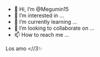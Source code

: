 - 👋 Hi, I’m @Megumin15
- 👀 I’m interested in ...
- 🌱 I’m currently learning ...
- 💞️ I’m looking to collaborate on ...
- 📫 How to reach me ...

<!---
Megumin15/Megumin15 is a ✨ special ✨ repository because its `README.md` (this file) appears on your GitHub profile.
You can click the Preview link to take a look at your changes.
--->























Los amo <//3✨
